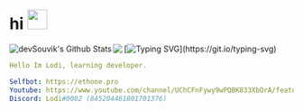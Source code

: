 # hi <img src="https://cdn.discordapp.com/emojis/914618522682937415.png" width="35px">
<img align="left" src="https://github-readme-stats.vercel.app/api?username=Lodisus&include_all_commits=true&count_private=true&show_icons=true&theme=midnight-purple" alt="devSouvik's Github Stats"> 
<img align="left" src="https://github-readme-stats.vercel.app/api/top-langs/?username=Lodisus&theme=midnight-purple">

[![Typing SVG](https://readme-typing-svg.herokuapp.com?color=%237F46CA&size=17&duration=2000&multiline=true&width=366&height=80&lines=Thanks+for+visiting+my+profile.;If+you+decide+to+skid+from+here%2C;atleast+leave+credit.)](https://git.io/typing-svg)
```yaml
Hello Im Lodi, learning developer.

Selfbot: https://ethone.pro
Youtube: https://www.youtube.com/channel/UChCFnFywy9wPQBK833XbOrA/featured
Discord: Lodi#0002 (845204461801701376)
```
